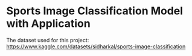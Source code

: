 # Sports Image Classification Model with Application

The dataset used for this project: https://www.kaggle.com/datasets/sidharkal/sports-image-classification
